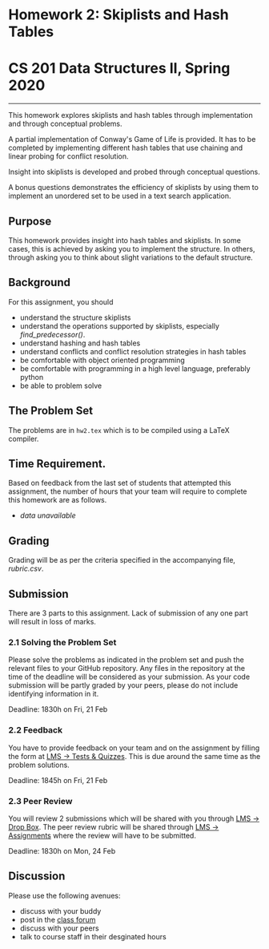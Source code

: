 # Homework 2: Skiplists and Hash Tables
# CS 201 Data Structures II, Spring 2020

-------

This homework explores skiplists and hash tables through implementation and through conceptual problems.

A partial implementation of Conway's Game of Life is provided. It has to be completed by implementing different hash tables that use chaining and linear probing for conflict resolution.

Insight into skiplists is developed and probed through conceptual questions.

A bonus questions demonstrates the efficiency of skiplists by using them to implement an unordered set to be used in a text search application.

## Purpose

This homework provides insight into hash tables and skiplists. In some cases, this is achieved by asking you to implement the structure. In others, through asking you to think about slight variations to the default structure. 

## Background

For this assignment, you should
- understand the structure skiplists 
- understand the operations supported by skiplists, especially *find_predecessor()*.
- understand hashing and hash tables
- understand conflicts and conflict resolution strategies in hash tables
- be comfortable with object oriented programming
- be comfortable with programming in a high level language, preferably python
- be able to problem solve

## The Problem Set

The problems are in `hw2.tex` which is to be compiled using a LaTeX compiler.

## Time Requirement.

Based on feedback from the last set of students that attempted this assignment, the number of hours that your team will require to complete this homework are as follows.
- _data unavailable_

## Grading

Grading will be as per the criteria specified in the accompanying file, _rubric.csv_.

## Submission

There are 3 parts to this assignment. Lack of submission of any one part will result in loss of marks.

### 2.1 Solving the Problem Set

Please solve the problems as indicated in the problem set and push the relevant files to your GitHub repository. Any files in the repository at the time of the deadline will be considered as your submission. As your code submission will be partly graded by your peers, please do not include identifying information in it.

Deadline: 1830h on Fri, 21 Feb

### 2.2 Feedback

You have to provide feedback on your team and on the assignment by filling the form at [LMS -> Tests & Quizzes](https://lms.habib.edu.pk/x/jliIIV). This is due around the same time as the problem solutions.

Deadline: 1845h on Fri, 21 Feb

### 2.3 Peer Review

You will review 2 submissions which will be shared with you through [LMS -> Drop Box](https://lms.habib.edu.pk/x/4MonbN). The peer review rubric will be shared through [LMS -> Assignments](https://lms.habib.edu.pk/x/x0KvOt) where the review will have to be submitted.

Deadline: 1830h on Mon, 24 Feb

## Discussion

Please use the following avenues:
- discuss with your buddy
- post in the [class forum](https://habibedu.workplace.com/groups/464262444262573/)
- discuss with your peers
- talk to course staff in their desginated hours

